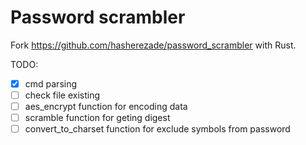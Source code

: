 # Password scrambler

Fork <https://github.com/hasherezade/password_scrambler> with Rust.

TODO:

- [x] cmd parsing
- [ ] check file existing
- [ ] aes_encrypt function for encoding data
- [ ] scramble function for geting digest
- [ ] convert_to_charset function for exclude symbols from password
